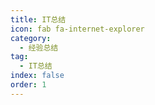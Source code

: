 ```yaml
---
title: IT总结
icon: fab fa-internet-explorer
category:
  - 经验总结
tag:
  - IT总结
index: false
order: 1
---
```

